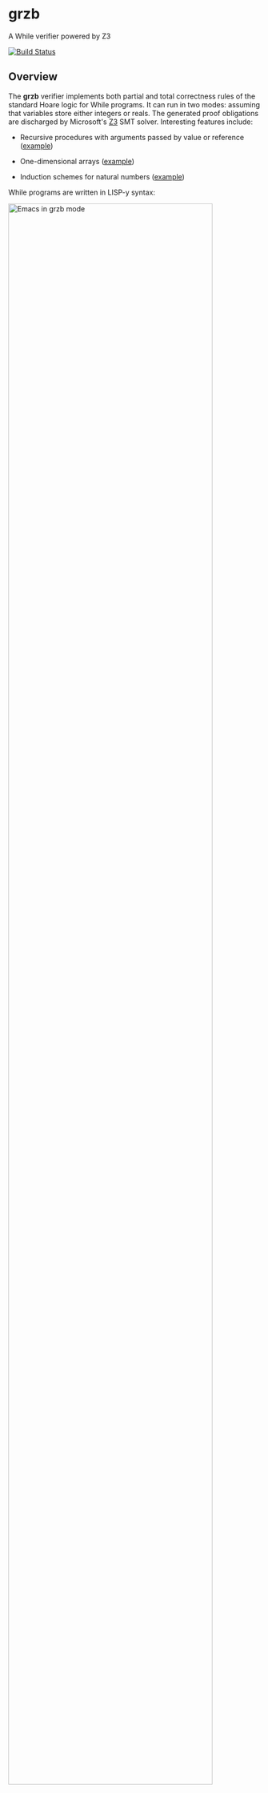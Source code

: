 # grzb

A While verifier powered by Z3

[![Build Status](https://api.travis-ci.org/maciejpirog/grzb.png?branch=master)](http://travis-ci.org/maciejpirog/grzb)

## Overview

The __grzb__ verifier implements both partial and total correctness rules of the standard Hoare logic for While programs. It can run in two modes: assuming that variables store either integers or reals. The generated proof obligations are discharged by Microsoft's [Z3](https://github.com/Z3Prover/z3) SMT solver. Interesting features include:

- Recursive procedures with arguments passed by value or reference ([example](examples/fib.while))

- One-dimensional arrays ([example](examples/array-max.while))

- Induction schemes for natural numbers ([example](examples/even.while))

While programs are written in LISP-y syntax:

<img alt="Emacs in grzb mode" src="https://raw.githubusercontent.com/maciejpirog/grzb/master/other/screenshot1.png" width="90%">

In terminal:

```
$ cat examples/mult.while                                                  
(begin
  (assert {init m k})
  (res := 0)
  (while {= (* init-m init-k) (+ res (* m k))}
    (not (= k 0))
    (begin
      (res := (+ res m))
      (k := (- k 1))))
  (assert {= res (* init-m init-k)}))
$ grzb examples/mult.while
ok
```

## Run using Docker

__grzb__ is available on [Docker Hub](https://hub.docker.com/repository/docker/maciejpirog/grzb/general). Just remember to bind the directory that contains the program you want to verify to the container's `/home` directory:

```
docker run --rm -t -v ~/projects/grzb/examples:/home maciejpirog/grzb:latest -v factorial.while
```

Note that `-v factorial.while` are the arguments given to __grzb__, where `factorial.while` is a file stored in the `~/projects/grzb/examples` directory.

:information_source: You can also download and run the Docker __grzb__ image from within Emacs. When in `grzb-mode`, simply hit `C-c C-d C-c` (or `C-c C-d C-p` for verbose output).

## Compile and Run

To compile __grzb__, you need Racket and Z3. For example, the following should do the trick on mac:

```
brew cask install racket
brew install z3
```

Then, make sure to set the `Z3_LIB` variable to point to Z3, e.g.,

```
export Z3_LIB=/usr/local/lib
```

As the next step, install the Racket bindings for Z3:

```
raco pkg install z3
```

Now we are ready to compile __grzb__:

```
cd grzb
raco exe -o grzb src/front/main.rkt
```

We can check if it works:

```
./grzb examples/factorial.while
```

## Reference Manual

### Arithmetic expressions

```
A-EXPR ::= (A-OP A-EXPR ...)
        |  n
        |  X
        |  (X . A-EXPR)
A-OP   ::= + | - | * | / | %
```

where:

Semantics of the operators is as in Racket, where `%` is equivalent to Racket's `mod`.

`n` stands for a constant.

`X` standas for a variable (which could be any symbol).

`(x . e)` stands for the value of `e`-th cell of the array `x`.

Note that while arrays and variables share names, they are distinct. For example, in an expression `(+ a (a . 2))` the first `a` is a __variable__ (which stores a number), while `(a . 2)` is a value of the cell with index `2` of an __array__ `a`, which has nothing to do with the `a` in the first argument of `+`.

### Boolean expressions

```
B-EXPR ::= (B-OP B-EXPR ...)
        |  (B-CMP A-EXPR ...)
        |  true | false
B-OP   ::= and | or | not | impl | iff
B-CMP  ::= = | > | >= | < | <=
```

where:

`not` requires exactly one argumnet.

`impl` is an implication. In particular, `(impl a b ... c z)` is equivalent to `(impl (and a b ... c) z)`.

### Verification logic

```
LOG-EXPR ::= (B-OP LOG-EXPR ...)
          |  (B-CMP A-EXPR ...)
          |  true | false
          |  (forall (X ...) LOG-EXPR)
          |  (exists (X ...) LOG-EXPR)
          |  (REL A-EXPR ...)
          |  (init X ...)
          |  (INDUCTION-SCHEME (X) LOG-EXPR)
```

where:

`(X ...)` stands for a non-empty list of variables (symbols)

`REL` is a name of a relation. Relations are user-specified (via `axiom` statements), e.g., one can specify (in the style of logic programming) a relation `FACTORIAL` such that `(FACTORIAL n k)` holds if `k` is a factorial of `n`:

```
(axiom {FACTORIAL 0 1})
(axiom {impl (> n 0) (FACTORIAL (- n 1) k) (FACTORIAL n (* k n))})
```

As a convention, we write verification logic expressions in curly braces (except of course the constants `true` and `false`) and we use all-caps for names of relations.

Note that arrays are not first-class in the program, they can be referenced as arguments to relations (by adding a quote, e.g. `'a`), and bound by special quantifiers `forall-array` and `exists-array`. For example, a predicate that states that the part of an array in the bounds `[i .. j]` is sorted can be defined as the following relation:

```
(axiom {impl (<= i j) (iff (SORTED 'a i j)
                           (forall (k m) (impl (<= i k m j) 
						                 (<= (a . k) (a . m)))))})
```

Since free variables in axioms are closed by universal quantifiers,
the above is synonymous to:


```
(axiom (forall-array (a) (forall (j i)
  (impl (<= i j) (iff (SORTED 'a i j)
                      (forall (k m) (impl (<= i k m j)
					                (<= (a . k) (a . m))))))))
```

### Initialization of variables

`(init x y ... z)` is a macro for `(and (= x init-x) (= y init-y) ... (= z init-z))`. It is useful as the initial assertion.

### Induction schemes

`(INDUCTION-SCHEME (x) f)` is a macro for induction on natural numbers, where `f` stands for a predicate with a free variable `x`. Because nothing in __grzb__ is higher-order, we need to generate a new induction theorem for every predicate separately. There are two predefined recursion schemes:

`(induction (x) (P x))` stands for:

```
(impl (P 0)
      (forall (x) (impl (>= x 0) (P x) (P (+ x 1))))
      (forall (x) (impl (>= x 0) (P x))))
```

while

`(induction< (x) (P x))` stands for

```
(impl (forall (x) (impl (>= x 0)
                        (forall (y) (impl (>= y 0) (< y x)
                                          (P y)))
                        (P x)))
      (forall (x) (impl (>= x 0) (P x))))
```

For example, Z3 is not able to accept the following program without the induction axiom:

```
(axiom {EVEN 0})
(axiom {impl (>= n 0) (EVEN n) (EVEN (+ n 2))})

(axiom {induction (x) (or (EVEN x) (EVEN (+ x 1)))})

(begin
  (assert {>= x 0})
  (y := (+ x 1))
  (assert {or (EVEN x) (EVEN y)}))
```

:heavy_exclamation_mark: Induction axioms are (of course) not sound in the `real` mode.

### While

```
PROG ::= (axiom LOG-EXPR) PROG
      |  (check LOG-EXPR) PROG
	  |  (define (PROC-NAME X ...) LOG-EXPR LOG-EXPR CMD
      |  CMD

CMD ::= (skip)
     |  (begin CMD ...)
     |  (X := A-EXPR)
     |  ((X . A-EXPR) := A-EXPR)
     |  (if B-EXPR CMD CMD)
     |  (while LOG-EXPR B-EXPR CMD)
     |  (while* LOG-EXPR A-EXPR B-EXPR CMD)
	 |  (PROC-NAME PROC-ARG ...)
     |  (assert LOG-EXPR)
	 
PROC-ARG ::= X
          |  (ref X)
		  |  (val X)
		  |  A-EXPR
```

#### Programs


`(axiom f)` tells __grzb__ to include `f` as an assumption to every proof obligation. It is used to specify relations, as in the `FACTORIAL` example above. Free variables in every axiom are closed by a universal quantifier, so the following two definitions are equivalent:

```
(axiom {impl (> n 0) (FACTORIAL (- n 1) k) (FACTORIAL n (* k n))})
(axiom {forall (n k) (impl (> n 0) (FACTORIAL (- n 1) k) (FACTORIAL n (* k n)))})
```

Axioms are defined before the main statement of the program:

```
(axiom {FACTORIAL 0 1})
(axiom {impl (> n 0) (FACTORIAL (- n 1) k) (FACTORIAL n (* k n))})
  
(begin
  (assert {>= n 0})
  (res := 1)
  (i := 0)
  (while*
    {and (FACTORIAL i res) (>= i 0) (<= i n)}
    {- n i}
    (< i n)
    (begin
      (i := (+ i 1))
      (res := (* res i))))
  (assert {FACTORIAL n res})))
```

`(check f)` run Z3 on a goal. As in the case of axioms, the formula ```f``` is always closed by a universal quantifier.

`(define (foo x y z) pre post cmd)` defines a new recursive procedures with name `foo`` and arguments `x`, `y`, and `z`. The caller decides if the arguments are passed by value or reference. `pre` and `post` are pre- and postconditions of procedure call respectively. All defined procedures are mutually recursive.

#### Commands

`(skip)` is a command that does nothing.

`(begin c d ...)` is a sequential compositions of commands `c`, `d`, ...

`(x := e)` assigns the value of the arithmetic expression `e` to the variable `x`.

`((x . e) := f)` assigns the value of the arithmetic expression `f` to the `e`-th cell of the array `a`.

`(if b c d)` is the obvious "if" command.

`(while i b c)` is the while loop, where `i` is the invariant. It yields partial correctness of the loop.

`(while* i v b c)` is the while loop that yields total correctness. The arithmetic expression `v` is the "variant" of the loop, that is a value which strictly decreases every iteration.

`(foo x y z)` invokes the procedure `foo` with arguments `x`, `y`, `z`. An argument could be:

- a variable, in which case it is passed by reference,

- `(ref x)` for a variable `x`, which also means passing `x` by reference,

- `(val x)` for a variable `x`, which means passing `x` by value

- an arithmetic expression, which is (of course) passed by value (except for the case when the arithmetic expression is a single variable).

`(assert f)` is a user asserion which specifies a condition that is met at a given point of the program. Most usually, we want one as the first step of the program (the precondition) and the last step (the postcondition).
